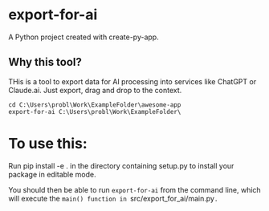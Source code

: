 # export-for-ai

A Python project created with create-py-app.

## Why this tool? 
THis is a tool to export data for AI processing into services like ChatGPT or Claude.ai. 
Just export, drag and drop to the context.

```
cd C:\Users\probl\Work\ExampleFolder\awesome-app
export-for-ai C:\Users\probl\Work\ExampleFolder\
``` 

# To use this:


Run pip install -e . in the directory containing setup.py to install your package in editable mode.

You should then be able to run `export-for-ai` from the command line, which will execute the `main() function in `src/export_for_ai/main.py`.`